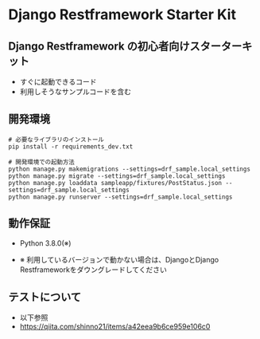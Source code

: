# Django Restframework Starter Kit

## Django Restframework の初心者向けスターターキット

* すぐに起動できるコード
* 利用しそうなサンプルコードを含む

## 開発環境

```
# 必要なライブラリのインストール
pip install -r requirements_dev.txt

# 開発環境での起動方法
python manage.py makemigrations --settings=drf_sample.local_settings
python manage.py migrate --settings=drf_sample.local_settings
python manage.py loaddata sampleapp/fixtures/PostStatus.json --settings=drf_sample.local_settings
python manage.py runserver --settings=drf_sample.local_settings
```

## 動作保証

* Python 3.8.0(※)

* ※ 利用しているバージョンで動かない場合は、DjangoとDjango Restframeworkをダウングレードしてください

## テストについて

* 以下参照
* https://qiita.com/shinno21/items/a42eea9b6ce959e106c0